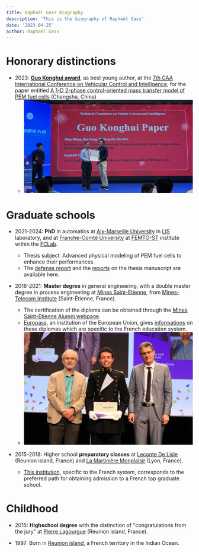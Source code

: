 ```yaml
---
title: Raphaël Gass Biography
description: 'This is the biography of Raphaël Gass'
date: '2023-04-25'
author: Raphaël Gass
---
```


# Honorary distinctions

- 2023: **[Guo Konghui award](resources/Guo_Konghui_award.pdf)**, as best young author, at the [7th CAA International Conference on Vehicular Control and Intelligence](http://www.ascl.jlu.edu.cn/vci/cvci2023.htm), for the paper entitled [A 1-D 2-phase control-oriented mass transfer model of PEM fuel cells](https://ieeexplore.ieee.org/document/10397331) (Changsha, China)
	- ![Guo Konghui award ceremony](../../resources/Guo_Konghui_award_ceremony.jpg)


# Graduate schools

- 2021-2024: **PhD** in automatics at [Aix-Marseille University](https://www.univ-amu.fr/) in [LIS](https://www.lis-lab.fr/) laboratory, and at [Franche-Comté University](https://www.univ-fcomte.fr/) at [FEMTO-ST](https://www.femto-st.fr/en) institute within the [FCLab](https://www.fclab.fr/).
	- Thesis subject: Advanced physical modeling of PEM fuel cells to enhance their performances.
	- The [defense report](../../resources/Defense_report.pdf) and the [reports](../../resources/Merged_reports.pdf) on the thesis manuscript are available here.

- 2018-2021: **Master degree** in general engineering, with a double master degree in process engineering at [Mines Saint-Etienne](https://www.mines-stetienne.fr/), from [Mines-Telecom Institute](https://www.imt.fr/) (Saint-Étienne, France).
	- The certification of the diploma can be obtained through the [Mines Saint-Etienne Alumni webpage](https://mines-saint-etienne.org/fr/addressbook/fullsearch/index).
	- [Europass](https://europass.europa.eu/en), an institution of the European Union, gives [informations](../../resources/Europass_informations.pdf) on these diplomas which are specific to the French education system.
	- ![Master degree ceremony](../../resources/Master_degree_ceremony.JPG)
	
- 2015-2018: Higher school **preparatory classes** at [Leconte De Lisle](https://etab.ac-reunion.fr/lyc-leconte-de-lisle/) (Reunion island, France) and [La Martinière Monplaisir](https://martiniere-monplaisir.ent.auvergnerhonealpes.fr/) (Lyon, France).
	- [This institution](https://en.wikipedia.org/wiki/Classe_pr%C3%A9paratoire_aux_grandes_%C3%A9coles), specific to the French system, corresponds to the preferred path for obtaining admission to a French top graduate school.

# Childhood

- 2015: **Highschool degree** with the distinction of "congratulations from the jury" at [Pierre Lagourgue](https://etab.ac-reunion.fr/lyc-pierre-lagourgue/) (Reunion island, France).

- 1997: Born in [Reunion island](https://en.wikipedia.org/wiki/R%C3%A9union), a French territory in the Indian Ocean.
